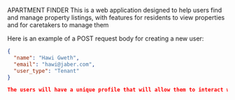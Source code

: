APARTMENT FINDER 
This is a web application designed to help users find and manage property listings, with features for residents to view properties and for caretakers to manage them


Here is an example of a POST request body for creating a new user:

```json
{
  "name": "Hawi Gweth",
  "email": "hawi@jaber.com",
  "user_type": "Tenant"
}

The users will have a unique profile that will allow them to interact with what they have to offer; units or tenancy
